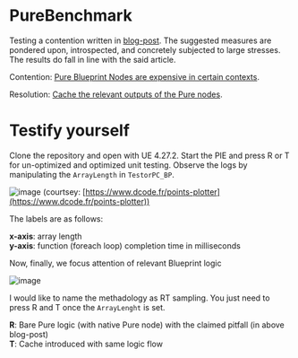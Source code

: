 # PureBenchmark
Testing a contention written in [blog-post](https://celdevs.com/2021/09/14/unreal-engine-and-the-hidden-pitfalls-of-blueprints/). The suggested measures are pondered upon,
introspected, and concretely subjected to large stresses. The results do fall in line with the said article.

Contention: <ins>[Pure](https://docs.unrealengine.com/4.27/en-US/ProgrammingAndScripting/Blueprints/UserGuide/Functions/#purevs.impure) Blueprint Nodes are expensive in certain contexts</ins>.

Resolution: <ins>Cache the relevant outputs of the Pure nodes</ins>.


# Testify yourself
Clone the repository and open with UE 4.27.2. Start the PIE and press R or T for un-optimized and optimized unit testing. Observe the logs by manipulating the ``ArrayLength``
in ``TestorPC_BP``.

![image](https://user-images.githubusercontent.com/2173654/164894742-bb9b8d32-ea57-443a-a55b-a913f6e6d6f2.png)
(courtsey: [https://www.dcode.fr/points-plotter](https://www.dcode.fr/points-plotter))

The labels are as follows:

**x-axis**: array length <br>
**y-axis**: function (foreach loop) completion time in milliseconds


Now, finally, we focus attention of relevant Blueprint logic

![image](https://user-images.githubusercontent.com/2173654/164894970-d3bc2228-6050-47d1-a48a-737bc4c615bd.png)

I would like to name the methadology as RT sampling. You just need to press R and T once the ``ArrayLenght`` is set.

**R**: Bare Pure logic (with native Pure node) with the claimed pitfall (in above blog-post)<br>
**T**: Cache introduced with same logic flow

